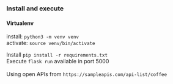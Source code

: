 ### Install and execute

#### Virtualenv
install: `python3 -m venv venv`\
activate: `source venv/bin/activate`

Install `pip install -r requirements.txt`\
Execute `flask run` available in port 5000\
\
Using open APIs from `https://sampleapis.com/api-list/coffee`
